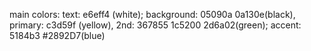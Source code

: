 main colors: text: e6eff4 (white); background: 05090a 0a130e(black), primary: c3d59f (yellow), 2nd: 367855 1c5200 2d6a02(green); accent: 5184b3 #2892D7(blue) 
